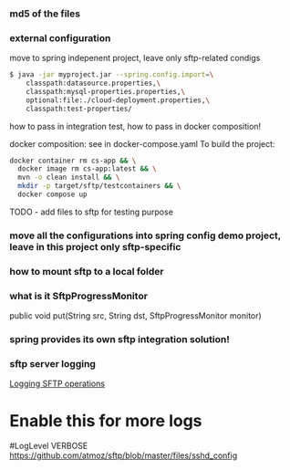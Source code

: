 ### md5 of the files

### external configuration 
 move to spring indepenent project, leave only sftp-related condigs

```bash
$ java -jar myproject.jar --spring.config.import=\
    classpath:datasource.properties,\
    classpath:mysql-properties.properties,\
    optional:file:./cloud-deployment.properties,\
    classpath:test-properties/
```

how to pass in integration test,
how to pass in docker composition!

docker composition: see in docker-compose.yaml
To build the project:
```bash
docker container rm cs-app && \
  docker image rm cs-app:latest && \
  mvn -o clean install && \
  mkdir -p target/sftp/testcontainers && \
  docker compose up

```

TODO - add files to sftp for testing purpose

### move all the configurations into spring config demo project, leave in this project only sftp-specific

### how to mount sftp to a local folder

### what is it SftpProgressMonitor

public void put(String src, String dst, SftpProgressMonitor monitor)

### spring provides its own sftp integration solution!

### sftp server logging

[Logging SFTP operations](https://github.com/atmoz/sftp/issues/86)

# Enable this for more logs
#LogLevel VERBOSE
https://github.com/atmoz/sftp/blob/master/files/sshd_config

